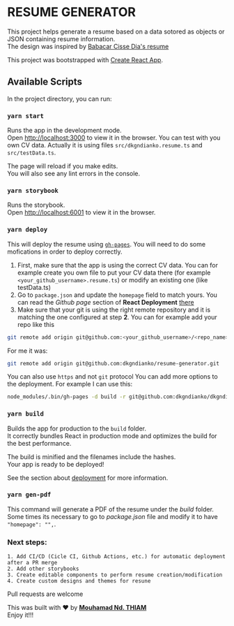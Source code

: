 # RESUME GENERATOR

This project helps generate a resume based on a data sotored as objects or JSON containing resume information.\
The design was inspired by [Babacar Cisse Dia's resume](https://babacar-cisse-dia.com/resume)


This project was bootstrapped with [Create React App](https://github.com/facebook/create-react-app).

## Available Scripts

In the project directory, you can run:

### `yarn start`

Runs the app in the development mode.\
Open [http://localhost:3000](http://localhost:3000) to view it in the browser. You can test with you own CV data. Actually it is using files `src/dkgndianko.resume.ts` and `src/testData.ts`.

The page will reload if you make edits.\
You will also see any lint errors in the console.

### `yarn storybook`

Runs the storybook.\
Open [http://localhost:6001](http://localhost:6001) to view it in the browser.


### `yarn deploy`

This will deploy the resume using [`gh-pages`](https://www.npmjs.com/package/gh-pages). You will need to do some mofications in order to deploy correctly.
1. First, make sure that the app is using the correct CV data. You can for example create you own file to put your CV data there (for example `<your_github_username>.resume.ts`) or modify an existing one (like testData.ts)
2. Go to `package.json` and update the `homepage` field to match yours. You can read the *Github page* section of **React Deployment** [there](https://create-react-app.dev/docs/deployment/#github-pages)
3. Make sure that your git is using the right remote repository and it is matching the one configured at step **2**. You can for example add your repo like this
```bash
git remote add origin git@github.com:<your_github_username>/<repo_name>.git
```
For me it was:
```bash
git remote add origin git@github.com:dkgndianko/resume-generator.git
```
You can also use `https` and not `git` protocol
You can add more options to the deployment. For example I can use this:
```bash
node_modules/.bin/gh-pages -d build -r git@github.com:dkgndianko/dkgndianko-resume.git -m "Fixing layout" -u "Mouhamad Ndiankho THIAM <thiamouhamadpro@gmail.com>"
```

### `yarn build`

Builds the app for production to the `build` folder.\
It correctly bundles React in production mode and optimizes the build for the best performance.

The build is minified and the filenames include the hashes.\
Your app is ready to be deployed!

See the section about [deployment](https://facebook.github.io/create-react-app/docs/deployment) for more information.

### `yarn gen-pdf`
This command will generate a PDF of the resume under the *build* folder.\
Some times its necessary to go to _package.json_ file and modify it to have `"homepage": "",`.


### Next steps:
    1. Add CI/CD (Cicle CI, Github Actions, etc.) for automatic deployment after a PR merge
    2. Add other storybooks
    3. Create editable components to perform resume creation/modification
    4. Create custom designs and themes for resune

Pull requests are welcome

This was built with :heart: by [**Mouhamad Nd. THIAM**](https://github.com/dkgndianko)\
Enjoy it!!!
